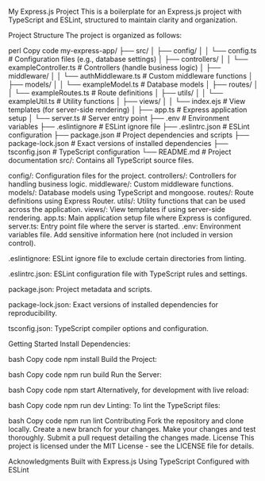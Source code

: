 My Express.js Project
This is a boilerplate for an Express.js project with TypeScript and ESLint, structured to maintain clarity and organization.

Project Structure
The project is organized as follows:

perl
Copy code
my-express-app/
├── src/
│   ├── config/
│   │   └── config.ts          # Configuration files (e.g., database settings)
│   ├── controllers/
│   │   └── exampleController.ts # Controllers (handle business logic)
│   ├── middleware/
│   │   └── authMiddleware.ts  # Custom middleware functions
│   ├── models/
│   │   └── exampleModel.ts    # Database models
│   ├── routes/
│   │   └── exampleRoutes.ts   # Route definitions
│   ├── utils/
│   │   └── exampleUtil.ts     # Utility functions
│   ├── views/
│   │   └── index.ejs          # View templates (for server-side rendering)
│   ├── app.ts                 # Express application setup
│   └── server.ts              # Server entry point
├── .env                       # Environment variables
├── .eslintignore              # ESLint ignore file
├── .eslintrc.json             # ESLint configuration
├── package.json               # Project dependencies and scripts
├── package-lock.json          # Exact versions of installed dependencies
├── tsconfig.json              # TypeScript configuration
└── README.md                  # Project documentation
src/: Contains all TypeScript source files.

config/: Configuration files for the project.
controllers/: Controllers for handling business logic.
middleware/: Custom middleware functions.
models/: Database models using TypeScript and mongoose.
routes/: Route definitions using Express Router.
utils/: Utility functions that can be used across the application.
views/: View templates if using server-side rendering.
app.ts: Main application setup file where Express is configured.
server.ts: Entry point file where the server is started.
.env: Environment variables file. Add sensitive information here (not included in version control).

.eslintignore: ESLint ignore file to exclude certain directories from linting.

.eslintrc.json: ESLint configuration file with TypeScript rules and settings.

package.json: Project metadata and scripts.

package-lock.json: Exact versions of installed dependencies for reproducibility.

tsconfig.json: TypeScript compiler options and configuration.

Getting Started
Install Dependencies:

bash
Copy code
npm install
Build the Project:

bash
Copy code
npm run build
Run the Server:

bash
Copy code
npm start
Alternatively, for development with live reload:

bash
Copy code
npm run dev
Linting:
To lint the TypeScript files:

bash
Copy code
npm run lint
Contributing
Fork the repository and clone locally.
Create a new branch for your changes.
Make your changes and test thoroughly.
Submit a pull request detailing the changes made.
License
This project is licensed under the MIT License - see the LICENSE file for details.

Acknowledgments
Built with Express.js
Using TypeScript
Configured with ESLint
